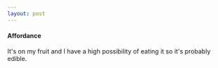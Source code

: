 ```yaml
---
layout: post
---
```


#### Affordance

It's on my fruit and I have a high possibility of eating it so it's probably edible.
